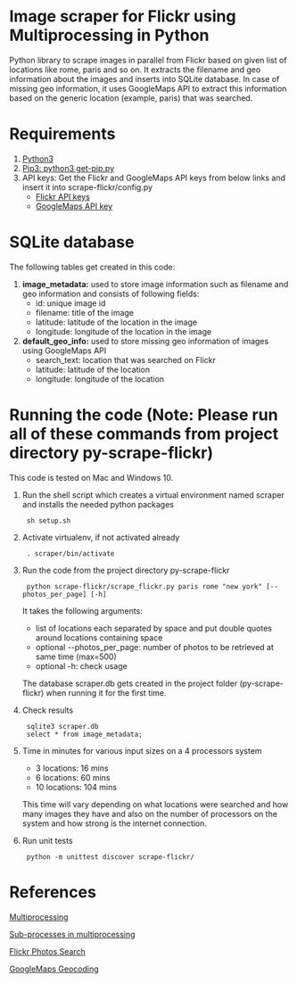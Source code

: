 # Image scraper for Flickr using Multiprocessing in Python
Python library to scrape images in parallel from Flickr based on given list of locations like rome, paris and so on.
It extracts the filename and geo information about the images and inserts into SQLite database. In case of missing geo
information, it uses GoogleMaps API to extract this information based on the generic location (example, paris) that was
searched.

# Requirements
1. [Python3](https://www.python.org/downloads/release/python-364/)
2. [Pip3: python3 get-pip.py](https://bootstrap.pypa.io/get-pip.py)
3. API keys: Get the Flickr and GoogleMaps API keys from below links and insert it into scrape-flickr/config.py
    * [Flickr API keys](https://www.flickr.com/services/api/misc.api_keys.html)
    * [GoogleMaps API key](https://developers.google.com/maps/documentation/geocoding/get-api-key)


# SQLite database
The following tables get created in this code:
1. __image_metadata:__ used to store image information such as filename and geo information and consists of following fields:
    * id: unique image id
    * filename: title of the image
    * latitude: latitude of the location in the image
    * longitude: longitude of the location in the image
2. __default_geo_info:__ used to store missing geo information of images using GoogleMaps API
    * search_text: location that was searched on Flickr
    * latitude: latitude of the location
    * longitude: longitude of the location

# Running the code (Note: Please run all of these commands from project directory py-scrape-flickr)
This code is tested on Mac and Windows 10.
1. Run the shell script which creates a virtual environment named scraper and installs the needed python packages

        sh setup.sh

2. Activate virtualenv, if not activated already

        . scraper/bin/activate

3. Run the code from the project directory py-scrape-flickr

        python scrape-flickr/scrape_flickr.py paris rome "new york" [--photos_per_page] [-h]

   It takes the following arguments:
    * list of locations each separated by space and put double quotes around locations containing space
    * optional --photos_per_page: number of photos to be retrieved at same time (max=500)
    * optional -h: check usage

   The database scraper.db gets created in the project folder (py-scrape-flickr) when running it for the first time.

4. Check results

        sqlite3 scraper.db
        select * from image_metadata;

5. Time in minutes for various input sizes on a 4 processors system
    * 3 locations: 16 mins
    * 6 locations: 60 mins
    * 10 locations: 104 mins

   This time will vary depending on what locations were searched and how many images they have and also on the number of
   processors on the system and how strong is the internet connection.

6. Run unit tests

        python -m unittest discover scrape-flickr/

# References
[Multiprocessing](https://docs.python.org/3/library/multiprocessing.html)

[Sub-processes in multiprocessing](https://stackoverflow.com/a/8963618)

[Flickr Photos Search](https://www.flickr.com/services/api/flickr.photos.search.html)

[GoogleMaps Geocoding](https://developers.google.com/maps/documentation/geocoding/intro)
